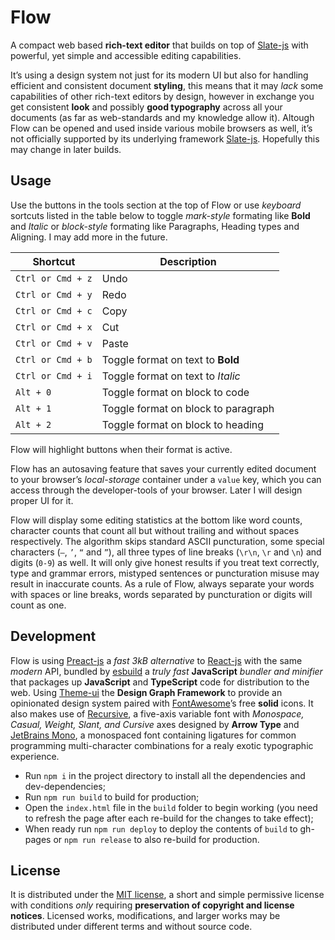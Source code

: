 # Flow

A compact web based **rich-text editor** that builds on top of [Slate-js][] with powerful, yet simple and accessible editing capabilities.

It’s using a design system not just for its modern UI but also for handling efficient and consistent document **styling**, this means that it may _lack_ some capabilities of other rich-text editors by design, however in exchange you get consistent **look** and possibly **good typography** across all your documents (as far as web-standards and my knowledge allow it). Altough Flow can be opened and used inside various mobile browsers as well, it’s not officially supported by its underlying framework [Slate-js][]. Hopefully this may change in later builds.

## Usage

Use the buttons in the tools section at the top of Flow or use _keyboard_ sortcuts listed in the table below to toggle _mark-style_ formating like **Bold** and _Italic_ or _block-style_ formating like Paragraphs, Heading types and Aligning. I may add more in the future.

| Shortcut          | Description                         |
| ----------------- | ----------------------------------- |
| `Ctrl or Cmd + z` | Undo                                |
| `Ctrl or Cmd + y` | Redo                                |
| `Ctrl or Cmd + c` | Copy                                |
| `Ctrl or Cmd + x` | Cut                                 |
| `Ctrl or Cmd + v` | Paste                               |
| `Ctrl or Cmd + b` | Toggle format on text to **Bold**   |
| `Ctrl or Cmd + i` | Toggle format on text to _Italic_   |
| `Alt + 0`         | Toggle format on block to code      |
| `Alt + 1`         | Toggle format on block to paragraph |
| `Alt + 2`         | Toggle format on block to heading   |

Flow will highlight buttons when their format is active.

Flow has an autosaving feature that saves your currently edited document to your browser’s _local-storage_ container under a `value` key, which you can access through the developer-tools of your browser. Later I will design proper UI for it.

Flow will display some editing statistics at the bottom like word counts, character counts that count all but without trailing and without spaces respectively. The algorithm skips standard ASCII puncturation, some special characters (`—`, `’`, `“` and `”`), all three types of line breaks (`\r\n`, `\r` and `\n`) and digits (`0-9`) as well. It will only give honest results if you treat text correctly, type and grammar errors, mistyped sentences or puncturation misuse may result in inaccurate counts. As a rule of Flow, always separate your words with spaces or line breaks, words separated by puncturation or digits will count as one.

## Development

Flow is using [Preact-js][] a _fast 3kB alternative_ to [React-js][] with the same _modern_ API, bundled by [esbuild][] a _truly fast_ **JavaScript** _bundler and minifier_ that packages up **JavaScript** and **TypeScript** code for distribution to the web. Using [Theme-ui][] the **Design Graph Framework** to provide an opinionated design system paired with [FontAwesome][]’s free **solid** icons. It also makes use of [Recursive][], a five-axis variable font with _Monospace, Casual, Weight, Slant, and Cursive_ axes designed by **Arrow Type** and [JetBrains Mono][], a monospaced font containing ligatures for common programming multi-character combinations for a realy exotic typographic experience.

- Run `npm i` in the project directory to install all the dependencies and dev-dependencies;
- Run `npm run build` to build for production;
- Open the `index.html` file in the `build` folder to begin working (you need to refresh the page after each re-build for the changes to take effect);
- When ready run `npm run deploy` to deploy the contents of `build` to gh-pages or `npm run release` to also re-build for production.

## License

It is distributed under the [MIT license][], a short and simple permissive license with conditions _only_ requiring **preservation of copyright and license notices**. Licensed works, modifications, and larger works may be distributed under different terms and without source code.

[slate-js]: https://docs.slatejs.org/
[preact-js]: https://preactjs.com/
[react-js]: https://reactjs.org/
[esbuild]: https://github.com/evanw/esbuild
[theme-ui]: https://theme-ui.com/
[fontawesome]: https://fontawesome.com/
[jetbrains mono]: https://www.jetbrains.com/lp/mono/
[mit license]: https://raw.githubusercontent.com/Aerobird98/flow/master/LICENSE
[recursive]: https://fonts.google.com/specimen/Inria+Sans
